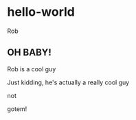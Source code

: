 # hello-world
Rob

<h2>OH BABY!</h2>

Rob is a cool guy

Just kidding, he's actually a really cool guy

not

gotem!
